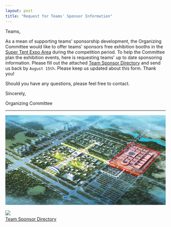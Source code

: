 ```yaml
---
layout: post
title: "Request for Teams' Sponsor Information"
---
```


Teams,

As a mean of supporting teams' sponsorship development, the Organizing Committee would like to offer teams' sponsors free exhibition booths in the [Super Tent Expo Area](#super-tent) during the competition period. To help the Committee plan the exhibition events, here is requesting teams' up to date sponsoring information. Please fill out the attached [Team Sponsor Directory](#file) and send us back by `August 15th`. Please keep us updated about this form. Thank you!

Should you have any questions, please feel free to contact.

Sincerely,

Organizing Committee

---

<a name="super-tent"></a>
<img class="img-width" src="/assets/img/blog/img_2.png">

<a name="file"></a>
<a class="file" href="/assets/doc/Team_Sponsor_Directory.xlsx" target="_blank">
	<img src="/assets/img/xlsx_64.png"><br>
	Team Sponsor Directory
</a>